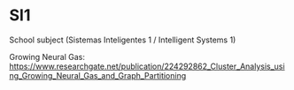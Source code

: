 # SI1
School subject (Sistemas Inteligentes 1 / Intelligent Systems 1)

Growing Neural Gas: https://www.researchgate.net/publication/224292862_Cluster_Analysis_using_Growing_Neural_Gas_and_Graph_Partitioning
